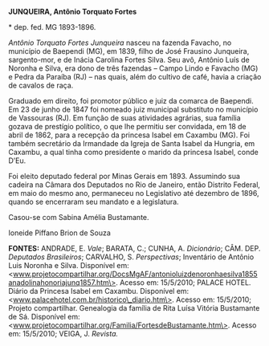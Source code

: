 **JUNQUEIRA, Antônio Torquato Fortes**

\* dep. fed. MG 1893-1896.

*Antônio Torquato Fortes Junqueira* nasceu na fazenda Favacho, no
município de Baependi (MG), em 1839, filho de José Frausino Junqueira,
sargento-mor, e de Inácia Carolina Fortes Silva. Seu avô, Antônio Luís
de Noronha e Silva, era dono de três fazendas – Campo Lindo e Favacho
(MG) e Pedra da Paraíba (RJ) – nas quais, além do cultivo de café, havia
a criação de cavalos de raça.

Graduado em direito, foi promotor público e juiz da comarca de Baependi.
Em 23 de junho de 1847 foi nomeado juiz municipal substituto no
município de Vassouras (RJ). Em função de suas atividades agrárias, sua
família gozava de prestígio político, o que lhe permitiu ser convidada,
em 18 de abril de 1862, para a recepção da princesa Isabel em Caxambu
(MG). Foi também secretário da Irmandade da Igreja de Santa Isabel da
Hungria, em Caxambu, a qual tinha como presidente o marido da princesa
Isabel, conde D’Eu.

Foi eleito deputado federal por Minas Gerais em 1893. Assumindo sua
cadeira na Câmara dos Deputados no Rio de Janeiro, então Distrito
Federal, em maio do mesmo ano, permaneceu no Legislativo até dezembro de
1896, quando se encerraram seu mandato e a legislatura.

Casou-se com Sabina Amélia Bustamante.

Ioneide Piffano Brion de Souza

**FONTES:** ANDRADE, E. *Vale*; BARATA, C.; CUNHA, A. *Dicionário*; CÂM.
DEP. *Deputados Brasileiros*; CARVALHO, S. *Perspectivas*; Inventário de
Antônio Luis Noronha e Silva. Disponível em:
\<www.projetocompartilhar.org/DocsMgAF/antonioluizdenoronhaesilva1855anadolinahonoriajunq1857.htm\>.
Acesso em: 15/5/2010; PALACE HOTEL. Diário da Princesa Isabel em
Caxambu. Disponível em:
\<www.palacehotel.com.br/historico\_diario.htm\>. Acesso em: 15/5/2010;
Projeto compartilhar. Genealogia da família de Rita Luísa Vitória
Bustamante de Sá. Disponível em:
\<www.projetocompartilhar.org/Familia/FortesdeBustamante.htm\>. Acesso
em: 15/5/2010; VEIGA, J. *Revista.*
